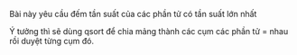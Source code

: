 Bài này yêu cầu đếm tần suất của các phần tử có tần suất lớn nhất

Ý tưởng thì sẽ dùng qsort để chia mảng thành các cụm các phần tử = nhau rồi duyệt từng cụm đó.
